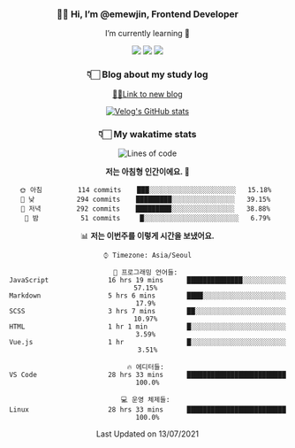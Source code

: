 <div align='center'>
  
### 👋🏻 Hi, I’m @emewjin, Frontend Developer 
I’m currently learning 🌱 
    
  <img src="https://img.shields.io/badge/javascript-F7DF1E?style=for-the-badge&logo=javascript&logoColor=black"/>
  <img src="https://img.shields.io/badge/react.js-61DAFB?style=for-the-badge&logo=react&logoColor=black"/>
    <img src="https://img.shields.io/badge/vue.js-4FC08D?style=for-the-badge&logo=vue.js&logoColor=white"/>

### 👇🏻 Blog about my study log
  [🏃🏻Link to new blog](https://emewjin.github.io/)  
  
 [![Velog's GitHub stats](https://velog-readme-stats.vercel.app/api?name=1703979&tag=javascript)](https://github.com/eungyeole/velog-readme-stats)


### 👇🏻 My wakatime stats  
  
<!--START_SECTION:waka-->
![Lines of code](https://img.shields.io/badge/%EC%A0%80%EB%8A%94%20%EC%97%AC%ED%83%9C%EA%B9%8C%EC%A7%80%20-56314%20%EC%A4%84%EC%9D%98%20%EC%BD%94%EB%93%9C%EB%A5%BC%20%EC%9E%91%EC%84%B1%ED%96%88%EC%96%B4%EC%9A%94.-blue)

**저는 아침형 인간이에요. 🐤** 

```text
🌞 아침         114 commits    ███░░░░░░░░░░░░░░░░░░░░░░   15.18% 
🌆 낮　         294 commits    █████████░░░░░░░░░░░░░░░░   39.15% 
🌃 저녁         292 commits    █████████░░░░░░░░░░░░░░░░   38.88% 
🌙 밤　         51 commits     █░░░░░░░░░░░░░░░░░░░░░░░░   6.79%

```


📊 **저는 이번주를 이렇게 시간을 보냈어요.** 

```text
⌚︎ Timezone: Asia/Seoul

💬 프로그래밍 언어들: 
JavaScript               16 hrs 19 mins      ██████████████░░░░░░░░░░░   57.15% 
Markdown                 5 hrs 6 mins        ████░░░░░░░░░░░░░░░░░░░░░   17.9% 
SCSS                     3 hrs 7 mins        ██░░░░░░░░░░░░░░░░░░░░░░░   10.97% 
HTML                     1 hr 1 min          █░░░░░░░░░░░░░░░░░░░░░░░░   3.59% 
Vue.js                   1 hr                █░░░░░░░░░░░░░░░░░░░░░░░░   3.51%

🔥 에디터들: 
VS Code                  28 hrs 33 mins      █████████████████████████   100.0%

💻 운영 체제들: 
Linux                    28 hrs 33 mins      █████████████████████████   100.0%

```


 Last Updated on 13/07/2021
<!--END_SECTION:waka-->
 </div>
<!---
Emewjin/Emewjin is a ✨ special ✨ repository because its `README.md` (this file) appears on your GitHub profile.
You can click the Preview link to take a look at your changes.
--->
